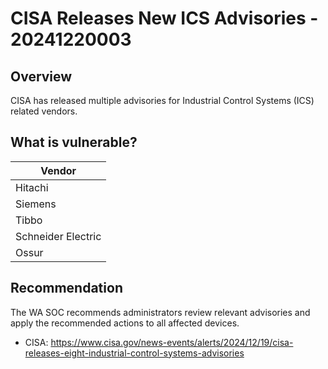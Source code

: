 # CISA Releases New ICS Advisories - 20241220003

## Overview

CISA has released multiple advisories for Industrial Control Systems (ICS) related vendors.

## What is vulnerable?

| Vendor               |
| -------------------- |
| Hitachi              |
| Siemens              |
| Tibbo                |
| Schneider Electric   |
| Ossur                |

## Recommendation

The WA SOC recommends administrators review relevant advisories and apply the recommended actions to all affected devices.

- CISA: <https://www.cisa.gov/news-events/alerts/2024/12/19/cisa-releases-eight-industrial-control-systems-advisories>
